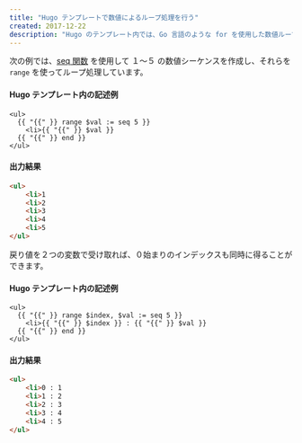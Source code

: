 ```yaml
---
title: "Hugo テンプレートで数値によるループ処理を行う"
created: 2017-12-22
description: "Hugo のテンプレート内では、Go 言語のような for を使用した数値ループは記述できません。代わりに range を使用します。"
---
```


次の例では、[seq 関数](https://gohugo.io/functions/seq/) を使用して １～５ の数値シーケンスを作成し、それらを `range` を使ってループ処理しています。

#### Hugo テンプレート内の記述例

~~~
<ul>
  {{ "{{" }} range $val := seq 5 }}
    <li>{{ "{{" }} $val }}
  {{ "{{" }} end }}
</ul>
~~~

#### 出力結果

~~~ html
<ul>
    <li>1
    <li>2
    <li>3
    <li>4
    <li>5
</ul>
~~~


戻り値を２つの変数で受け取れば、０始まりのインデックスも同時に得ることができます。

#### Hugo テンプレート内の記述例

~~~
<ul>
  {{ "{{" }} range $index, $val := seq 5 }}
    <li>{{ "{{" }} $index }} : {{ "{{" }} $val }}
  {{ "{{" }} end }}
</ul>
~~~

#### 出力結果

~~~ html
<ul>
    <li>0 : 1
    <li>1 : 2
    <li>2 : 3
    <li>3 : 4
    <li>4 : 5
</ul>
~~~

